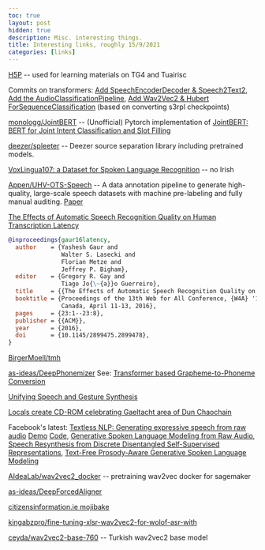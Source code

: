 ```yaml
---
toc: true
layout: post
hidden: true
description: Misc. interesting things.
title: Interesting links, roughly 15/9/2021
categories: [links]
---
```


[H5P](https://h5p.org/) -- used for learning materials on TG4 and Tuairisc

Commits on transformers: [Add SpeechEncoderDecoder & Speech2Text2](https://github.com/huggingface/transformers/commit/0b8c84e110bf9012f30a85c40b9ff8ea868689fd),
[Add the AudioClassificationPipeline](https://github.com/huggingface/transformers/commit/b9c6a976949681113c8686215ebdef4de53b3d2f),
[Add Wav2Vec2 & Hubert ForSequenceClassification](https://github.com/huggingface/transformers/commit/b6f332ecaf18054109294dd2efa1a5e6aa274a03) (based on converting s3rpl checkpoints)

[monologg/JointBERT](https://github.com/monologg/JointBERT) -- (Unofficial) Pytorch implementation of [JointBERT: BERT for Joint Intent Classification and Slot Filling](https://arxiv.org/abs/1902.10909)

[deezer/spleeter](https://github.com/deezer/spleeter) -- Deezer source separation library including pretrained models.

[VoxLingua107: a Dataset for Spoken Language Recognition](https://arxiv.org/abs/2011.12998) -- no Irish

[Appen/UHV-OTS-Speech](https://github.com/Appen/UHV-OTS-Speech) -- A data annotation pipeline to generate high-quality, large-scale speech datasets with machine pre-labeling and fully manual auditing.
[Paper](https://openreview.net/forum?id=-OFOwaDriw7)

[The Effects of Automatic Speech Recognition Quality on Human Transcription Latency](https://www.cs.cmu.edu/~fmetze/interACT/Publications_files/publications/asr_threshold_w4a.pdf)

```bibtex
@inproceedings{gaur16latency,
  author    = {Yashesh Gaur and
               Walter S. Lasecki and
               Florian Metze and
               Jeffrey P. Bigham},
  editor    = {Gregory R. Gay and
               Tiago Jo{\~{a}}o Guerreiro},
  title     = {{The Effects of Automatic Speech Recognition Quality on Human Transcription Latency}},
  booktitle = {Proceedings of the 13th Web for All Conference, {W4A} '16, Montreal,
               Canada, April 11-13, 2016},
  pages     = {23:1--23:8},
  publisher = {{ACM}},
  year      = {2016},
  doi       = {10.1145/2899475.2899478},
}
```

[BirgerMoell/tmh](https://github.com/BirgerMoell/tmh)

[as-ideas/DeepPhonemizer](https://github.com/as-ideas/DeepPhonemizer)
See: [Transformer based Grapheme-to-Phoneme Conversion](https://arxiv.org/abs/2004.06338)

[Unifying Speech and Gesture Synthesis](https://www.unite.ai/unifying-speech-and-gesture-synthesis/)

[Locals create CD-ROM celebrating Gaeltacht area of Dun Chaochain](https://www.irishtimes.com/news/locals-create-cd-rom-celebrating-gaeltacht-area-of-dun-chaochain-1.210322)

Facebook's latest:
[Textless NLP: Generating expressive speech from raw audio](https://ai.facebook.com/blog/textless-nlp-generating-expressive-speech-from-raw-audio)
[Demo](https://speechbot.github.io/pgslm/)
[Code](https://github.com/pytorch/fairseq/tree/main/examples/textless_nlp),
[Generative Spoken Language Modeling from Raw Audio](https://arxiv.org/abs/2102.01192),
[Speech Resynthesis from Discrete Disentangled Self-Supervised Representations](https://arxiv.org/abs/2104.00355),
[Text-Free Prosody-Aware Generative Spoken Language Modeling](https://arxiv.org/abs/2109.03264)

[AIdeaLab/wav2vec2_docker](https://github.com/AIdeaLab/wav2vec2_docker) -- pretraining wav2vec docker for sagemaker

[as-ideas/DeepForcedAligner](https://github.com/as-ideas/DeepForcedAligner)

[citizensinformation.ie mojibake](https://www.citizensinformation.ie/ga/reuse_psi.html)

[kingabzpro/fine-tuning-xlsr-wav2vec2-for-wolof-asr-with](https://www.kaggle.com/kingabzpro/fine-tuning-xlsr-wav2vec2-for-wolof-asr-with)

[ceyda/wav2vec2-base-760](https://huggingface.co/ceyda/wav2vec2-base-760) -- Turkish wav2vec2 base model
